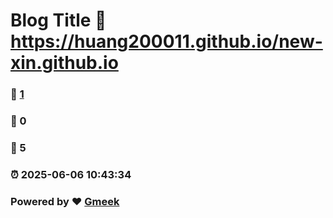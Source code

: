 # Blog Title :link: https://huang200011.github.io/new-xin.github.io 
### :page_facing_up: [1](https://huang200011.github.io/new-xin.github.io/tag.html) 
### :speech_balloon: 0 
### :hibiscus: 5 
### :alarm_clock: 2025-06-06 10:43:34 
### Powered by :heart: [Gmeek](https://github.com/Meekdai/Gmeek)
